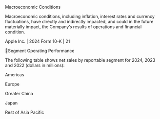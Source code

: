 Macroeconomic Conditions

Macroeconomic conditions, including inflation, interest rates and currency fluctuations, have directly and indirectly impacted, and
could in the future materially impact, the Company’s results of operations and financial condition.

Apple Inc. | 2024 Form 10-K | 21

Segment Operating Performance

The following table shows net sales by reportable segment for 2024, 2023 and 2022 (dollars in millions):

Americas

Europe

Greater China

Japan

Rest of Asia Pacific